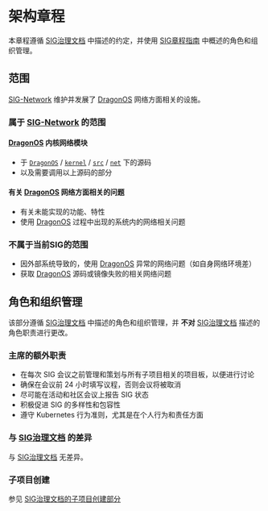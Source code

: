 # 架构章程

本章程遵循 [SIG治理文档] 中描述的约定，并使用 [SIG章程指南] 中概述的角色和组织管理。

## 范围

[SIG-Network] 维护并发展了 [DragonOS] 网络方面相关的设施。

### 属于 [SIG-Network] 的范围

#### [DragonOS] 内核网络模块

- 于 [`DragonOS`] / [`kernel`] / [`src`] / [`net`] 下的源码
- 以及需要调用以上源码的部分

#### 有关 [DragonOS] 网络方面相关的问题

- 有关未能实现的功能、特性
- 使用 [DragonOS] 过程中出现的系统内的网络相关问题

### 不属于当前SIG的范围

- 因外部系统导致的，使用 [DragonOS] 异常的网络问题（如自身网络环境差）
- 获取 [DragonOS] 源码或镜像失败的相关网络问题

## 角色和组织管理

该部分遵循 [SIG治理文档] 中描述的角色和组织管理，并 **不对** [SIG治理文档] 描述的角色职责进行更改。

### 主席的额外职责

<!-- > 这部分根据每个SIG自己来定 -->

- 在每次 SIG 会议之前管理和策划与所有子项目相关的项目板，以便进行讨论
- 确保在会议前 24 小时填写议程，否则会议将被取消
- 尽可能在活动和社区会议上报告 SIG 状态
- 积极促进 SIG 的多样性和包容性
- 遵守 Kubernetes 行为准则，尤其是在个人行为和责任方面

### 与 [SIG治理文档] 的差异

与 [SIG治理文档] 无差异。

### 子项目创建

参见 [SIG治理文档的子项目创建部分]

[SIG治理文档]: /governance/sig-governance/README.md
[SIG治理文档的子项目创建部分]: /governance/sig-governance/README.md#子项目创建
[SIG章程指南]: /governance/sig-governance/sig-charter-guide.md
[`DragonOS`]: https://github.com/DragonOS-Community/DragonOS
[`kernel`]: https://github.com/DragonOS-Community/DragonOS/tree/master/kernel
[`src`]: https://github.com/DragonOS-Community/DragonOS/tree/master/kernel/src
[`net`]: https://github.com/DragonOS-Community/DragonOS/tree/master/kernel/src/net
[SIG-Network]: ./README.md
[DragonOS]: https://dragonos.org/